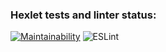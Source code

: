 ### Hexlet tests and linter status:
[![Maintainability](https://api.codeclimate.com/v1/badges/a99a88d28ad37a79dbf6/maintainability)](https://codeclimate.com/github/codeclimate/codeclimate/maintainability)
![ESLint](https://github.com/AlexCarp/frontend-project-lvl1/workflows/ESLint/badge.svg)
